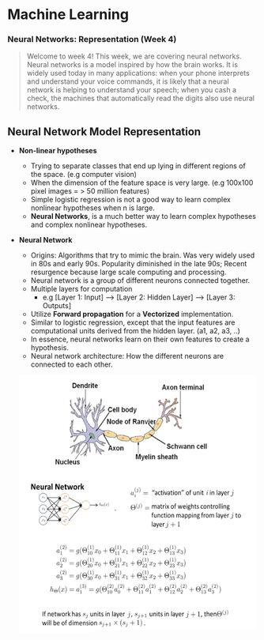 # Machine Learning #
### Neural Networks: Representation (Week 4) ###

> Welcome to week 4! This week, we are covering neural networks. Neural networks is a model inspired by how the brain works. It is widely used today in many applications: when your phone interprets and understand your voice commands, it is likely that a neural network is helping to understand your speech; when you cash a check, the machines that automatically read the digits also use neural networks.  


Neural Network Model Representation 
---

- **Non-linear hypotheses**
    - Trying to separate classes that end up lying in different regions of the space. (e.g computer vision)
    - When the dimension of the feature space is very large. (e.g 100x100 pixel images = > 50 million features)
    - Simple logistic regression is not a good way to learn complex nonlinear hypotheses when n is large.
    - **Neural Networks**, is a much better way to learn complex hypotheses and complex nonlinear hypotheses.

- **Neural Network** 
    - Origins: Algorithms that try to mimic the brain. Was very widely used in 80s and early 90s. Popularity diminished in the late 90s; Recent resurgence because large scale computing and processing.
    - Neural network is a group of different neurons connected together. 
    - Multiple layers for computation 
        - e.g [Layer 1: Input] --> [Layer 2: Hidden Layer] --> [Layer 3: Outputs] 
    - Utilize **Forward propagation** for a **Vectorized** implementation.
    - Similar to logistic regression, except that the input features are computational units derived from the hidden layer. (a1, a2, a3, ..)
    - In essence, neural networks learn on their own features to create a hypothesis. 
    - Neural network architecture: How the different neurons are connected to each other.
  
    ![neuron](img/week4-neuralnetwork.png)
    
    